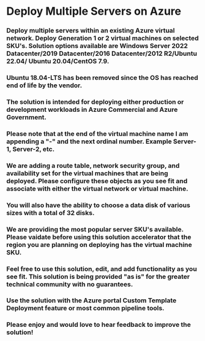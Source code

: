 # Deploy Multiple Servers on Azure
### Deploy multiple servers within an existing Azure virtual network. Deploy Generation 1 or 2 virtual machines on selected SKU's. Solution options available are Windows Server 2022 Datacenter/2019 Datacenter/2016 Datacenter/2012 R2/Ubuntu 22.04/ Ubuntu 20.04/CentOS 7.9.
### Ubuntu 18.04-LTS has been removed since the OS has reached end of life by the vendor.
### The solution is intended for deploying either production or development workloads in Azure Commercial and Azure Government.
### Please note that at the end of the virtual machine name I am appending a "-" and the next ordinal number. Example Server-1, Server-2, etc.
### We are adding a route table, network security group, and availability set for the virtual machines that are being deployed. Please configure these objects as you see fit and associate with either the virtual network or virtual machine. 
### You will also have the ability to choose a data disk of various sizes with a total of 32 disks.
### We are providing the most popular server SKU's available. Please vaidate before using this solution accelerator that the region you are planning on deploying has the virtual machine SKU. 
### Feel free to use this solution, edit, and add functionality as you see fit. This solution is being provided "as is" for the greater technical community with no guarantees. 
### Use the solution with the Azure portal Custom Template Deployment feature or most common pipeline tools.
### Please enjoy and would love to hear feedback to improve the solution! 

